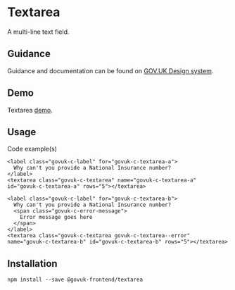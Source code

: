 # Textarea

A multi-line text field.

## Guidance

Guidance and documentation can be found on [GOV.UK Design system](linkgoeshere).

## Demo

Textarea [demo](textarea.html).

## Usage

Code example(s)

```
<label class="govuk-c-label" for="govuk-c-textarea-a">
  Why can't you provide a National Insurance number?
</label>
<textarea class="govuk-c-textarea" name="govuk-c-textarea-a" id="govuk-c-textarea-a" rows="5"></textarea>

<label class="govuk-c-label" for="govuk-c-textarea-b">
  Why can't you provide a National Insurance number?
  <span class="govuk-c-error-message">
    Error message goes here
  </span>
</label>
<textarea class="govuk-c-textarea govuk-c-textarea--error" name="govuk-c-textarea-b" id="govuk-c-textarea-b" rows="5"></textarea>

```



## Installation

```
npm install --save @govuk-frontend/textarea
```

